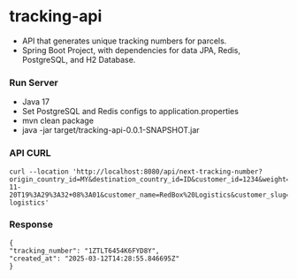 # tracking-api
- API that generates unique tracking numbers for parcels.
- Spring Boot Project, with dependencies for data JPA, Redis, PostgreSQL, and H2 Database.

### Run Server
- Java 17
- Set PostgreSQL and Redis configs to application.properties
- mvn clean package
- java -jar target/tracking-api-0.0.1-SNAPSHOT.jar 

### API CURL
    curl --location 'http://localhost:8080/api/next-tracking-number?origin_country_id=MY&destination_country_id=ID&customer_id=1234&weight=1.2345&created_at=2025-11-20T19%3A29%3A32+08%3A01&customer_name=RedBox%20Logistics&customer_slug=redbox-logistics'

### Response 
    {
    "tracking_number": "1ZTLT6454K6FYD8Y",
    "created_at": "2025-03-12T14:28:55.846695Z"
    }
